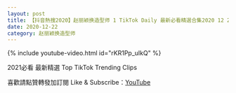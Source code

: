 ```yaml
---
layout: post
title: 【抖音熱搜2020】赵丽颖换造型师 1 TikTok Daily 最新必看精選合集2020 12 22
date: 2020-12-22
category: 赵丽颖换造型师
---
```


{% include youtube-video.html id="rKR1Pp_ulkQ" %}

2021必看 最新精選 Top TikTok Trending Clips

喜歡請點贊轉發加訂閱 Like & Subscribe：[YouTube](https://www.youtube.com/channel/UCAoR7VcanIPd04uEq_GIylA/videos)

